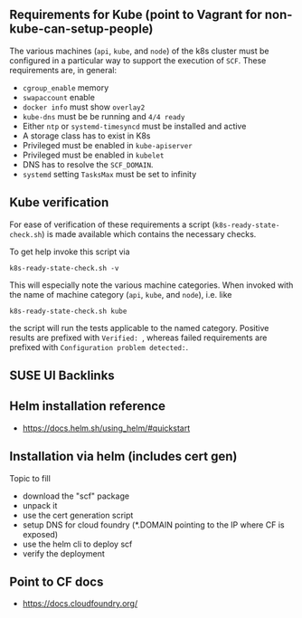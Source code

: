 ## Requirements for Kube (point to Vagrant for non-kube-can-setup-people)

The various machines (`api`, `kube`, and `node`) of the k8s cluster must be configured in a particular way to support the execution of `SCF`. These requirements are, in general:

* `cgroup_enable` memory
* `swapaccount` enable
* `docker info` must show `overlay2`
* `kube-dns` must be be running and `4/4 ready`
* Either `ntp` or `systemd-timesyncd` must be installed and active
* A storage class has to exist in K8s
* Privileged must be enabled in `kube-apiserver`
* Privileged must be enabled in `kubelet`
* DNS has to resolve the `SCF_DOMAIN`.
* `systemd` setting `TasksMax` must be set to infinity

## Kube verification

For ease of verification of these requirements a script (`k8s-ready-state-check.sh`) is made available which contains the necessary checks.

To get help invoke this script via
```
k8s-ready-state-check.sh -v
```

This will especially note the various machine categories. When invoked with the name of machine category (`api`, `kube`, and `node`), i.e. like

```
k8s-ready-state-check.sh kube
```
the script will run the tests applicable to the named category.
Positive results are prefixed with `Verified: `,
whereas failed requirements are prefixed with `Configuration problem detected:`.

## SUSE UI Backlinks
## Helm installation reference

* https://docs.helm.sh/using_helm/#quickstart

## Installation via helm (includes cert gen)

Topic to fill
* download the "scf" package
* unpack it
* use the cert generation script
* setup DNS for cloud foundry (*.DOMAIN pointing to the IP where CF is exposed)
* use the helm cli to deploy scf
* verify the deployment




## Point to CF docs

* https://docs.cloudfoundry.org/
